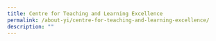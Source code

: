 ```yaml
---
title: Centre for Teaching and Learning Excellence
permalink: /about-yi/centre-for-teaching-and-learning-excellence/
description: ""
---
```

